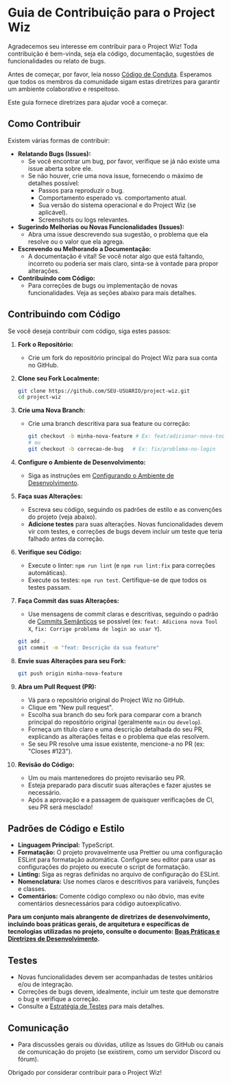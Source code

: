 # Guia de Contribuição para o Project Wiz

Agradecemos seu interesse em contribuir para o Project Wiz! Toda contribuição é bem-vinda, seja ela código, documentação, sugestões de funcionalidades ou relato de bugs.

Antes de começar, por favor, leia nosso [Código de Conduta](./code-of-conduct.md). Esperamos que todos os membros da comunidade sigam estas diretrizes para garantir um ambiente colaborativo e respeitoso.

Este guia fornece diretrizes para ajudar você a começar.

## Como Contribuir

Existem várias formas de contribuir:

*   **Relatando Bugs (Issues):**
    *   Se você encontrar um bug, por favor, verifique se já não existe uma issue aberta sobre ele.
    *   Se não houver, crie uma nova issue, fornecendo o máximo de detalhes possível:
        *   Passos para reproduzir o bug.
        *   Comportamento esperado vs. comportamento atual.
        *   Sua versão do sistema operacional e do Project Wiz (se aplicável).
        *   Screenshots ou logs relevantes.
*   **Sugerindo Melhorias ou Novas Funcionalidades (Issues):**
    *   Abra uma issue descrevendo sua sugestão, o problema que ela resolve ou o valor que ela agrega.
*   **Escrevendo ou Melhorando a Documentação:**
    *   A documentação é vital! Se você notar algo que está faltando, incorreto ou poderia ser mais claro, sinta-se à vontade para propor alterações.
*   **Contribuindo com Código:**
    *   Para correções de bugs ou implementação de novas funcionalidades. Veja as seções abaixo para mais detalhes.

## Contribuindo com Código

Se você deseja contribuir com código, siga estes passos:

1.  **Fork o Repositório:**
    *   Crie um fork do repositório principal do Project Wiz para sua conta no GitHub.

2.  **Clone seu Fork Localmente:**
    ```bash
    git clone https://github.com/SEU-USUARIO/project-wiz.git
    cd project-wiz
    ```

3.  **Crie uma Nova Branch:**
    *   Crie uma branch descritiva para sua feature ou correção:
        ```bash
        git checkout -b minha-nova-feature # Ex: feat/adicionar-nova-tool
        # ou
        git checkout -b correcao-de-bug   # Ex: fix/problema-no-login
        ```

4.  **Configure o Ambiente de Desenvolvimento:**
    *   Siga as instruções em [Configurando o Ambiente de Desenvolvimento](../technical-documentation/06-development-setup.md).

5.  **Faça suas Alterações:**
    *   Escreva seu código, seguindo os padrões de estilo e as convenções do projeto (veja abaixo).
    *   **Adicione testes** para suas alterações. Novas funcionalidades devem vir com testes, e correções de bugs devem incluir um teste que teria falhado antes da correção.

6.  **Verifique seu Código:**
    *   Execute o linter: `npm run lint` (e `npm run lint:fix` para correções automáticas).
    *   Execute os testes: `npm run test`. Certifique-se de que todos os testes passam.

7.  **Faça Commit das suas Alterações:**
    *   Use mensagens de commit claras e descritivas, seguindo o padrão de [Commits Semânticos](https://www.conventionalcommits.org/) se possível (ex: `feat: Adiciona nova Tool X`, `fix: Corrige problema de login ao usar Y`).
    ```bash
    git add .
    git commit -m "feat: Descrição da sua feature"
    ```

8.  **Envie suas Alterações para seu Fork:**
    ```bash
    git push origin minha-nova-feature
    ```

9.  **Abra um Pull Request (PR):**
    *   Vá para o repositório original do Project Wiz no GitHub.
    *   Clique em "New pull request".
    *   Escolha sua branch do seu fork para comparar com a branch principal do repositório original (geralmente `main` ou `develop`).
    *   Forneça um título claro e uma descrição detalhada do seu PR, explicando as alterações feitas e o problema que elas resolvem.
    *   Se seu PR resolve uma issue existente, mencione-a no PR (ex: "Closes #123").

10. **Revisão do Código:**
    *   Um ou mais mantenedores do projeto revisarão seu PR.
    *   Esteja preparado para discutir suas alterações e fazer ajustes se necessário.
    *   Após a aprovação e a passagem de quaisquer verificações de CI, seu PR será mesclado!

## Padrões de Código e Estilo

*   **Linguagem Principal:** TypeScript.
*   **Formatação:** O projeto provavelmente usa Prettier ou uma configuração ESLint para formatação automática. Configure seu editor para usar as configurações do projeto ou execute o script de formatação.
*   **Linting:** Siga as regras definidas no arquivo de configuração do ESLint.
*   **Nomenclatura:** Use nomes claros e descritivos para variáveis, funções e classes.
*   **Comentários:** Comente código complexo ou não óbvio, mas evite comentários desnecessários para código autoexplicativo.

**Para um conjunto mais abrangente de diretrizes de desenvolvimento, incluindo boas práticas gerais, de arquitetura e específicas de tecnologias utilizadas no projeto, consulte o documento: [Boas Práticas e Diretrizes de Desenvolvimento](../technical-documentation/08-best-practices-and-guidelines.md).**

## Testes

*   Novas funcionalidades devem ser acompanhadas de testes unitários e/ou de integração.
*   Correções de bugs devem, idealmente, incluir um teste que demonstre o bug e verifique a correção.
*   Consulte a [Estratégia de Testes](../technical-documentation/07-testing-strategy.md) para mais detalhes.

## Comunicação

*   Para discussões gerais ou dúvidas, utilize as Issues do GitHub ou canais de comunicação do projeto (se existirem, como um servidor Discord ou fórum).

Obrigado por considerar contribuir para o Project Wiz!
